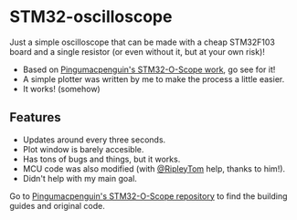 # STM32-oscilloscope
Just a simple oscilloscope that can be made with a cheap STM32F103 board and a single resistor (or even without it, but at your own risk)!
- Based on [Pingumacpenguin's STM32-O-Scope work](https://github.com/pingumacpenguin/STM32-O-Scope), go see for it!
- A simple plotter was written by me to make the process a little easier.
- It works! (somehow)

## Features
- Updates around every three seconds.
- Plot window is barely accesible.
- Has tons of bugs and things, but it works.
- MCU code was also modified (with [@RipleyTom](https://github.com/RipleyTom) help, thanks to him!).
- Didn't help with my main goal.

Go to [Pingumacpenguin's STM32-O-Scope repository](https://github.com/pingumacpenguin/STM32-O-Scope) to find the building guides and original code.